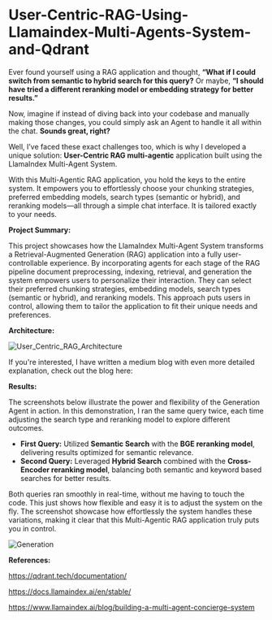 # User-Centric-RAG-Using-Llamaindex-Multi-Agents-System-and-Qdrant

Ever found yourself using a RAG application and thought, **“What if I could switch from semantic to hybrid search for this query?** Or maybe, **“I should have tried a different reranking model or embedding strategy for better results.”**

Now, imagine if instead of diving back into your codebase and manually making those changes, you could simply ask an Agent to handle it all within the chat. **Sounds great, right?**

Well, I’ve faced these exact challenges too, which is why I developed a unique solution: **User-Centric RAG multi-agentic** application built using the LlamaIndex Multi-Agent System.

With this Multi-Agentic RAG application, you hold the keys to the entire system. It empowers you to effortlessly choose your chunking strategies, preferred embedding models, search types (semantic or hybrid), and reranking models—all through a simple chat interface. It is tailored exactly to your needs.

**Project Summary:**

This project showcases how the LlamaIndex Multi-Agent System transforms a Retrieval-Augmented Generation (RAG) application into a fully user-controllable experience. By incorporating agents for each stage of the RAG pipeline document preprocessing, indexing, retrieval, and generation the system empowers users to personalize their interaction. They can select their preferred chunking strategies, embedding models, search types (semantic or hybrid), and reranking models. This approach puts users in control, allowing them to tailor the application to fit their unique needs and preferences.

**Architecture:**

![User_Centric_RAG_Architecture](https://github.com/user-attachments/assets/e5123bdd-05cb-4e9f-9f63-e6020f76303d)

If you're interested, I have written a medium blog with even more detailed explanation, check out the blog here: 

**Results:**

The screenshots below illustrate the power and flexibility of the Generation Agent in action. In this demonstration, I ran the same query twice, each time adjusting the search type and reranking model to explore different outcomes.

- **First Query:** Utilized **Semantic Search** with the **BGE reranking model**, delivering results optimized for semantic relevance.
- **Second Query:** Leveraged **Hybrid Search** combined with the **Cross-Encoder reranking model**, balancing both semantic and keyword based searches for better results.

Both queries ran smoothly in real-time, without me having to touch the code. This just shows how flexible and easy it is to adjust the system on the fly.  The screenshot showcase how effortlessly the system handles these variations, making it clear that this Multi-Agentic RAG application truly puts you in control.

![Generation](https://github.com/user-attachments/assets/9fb49d62-579a-43d2-8c10-9859150f35a0)

**References:**

https://qdrant.tech/documentation/

https://docs.llamaindex.ai/en/stable/

https://www.llamaindex.ai/blog/building-a-multi-agent-concierge-system
